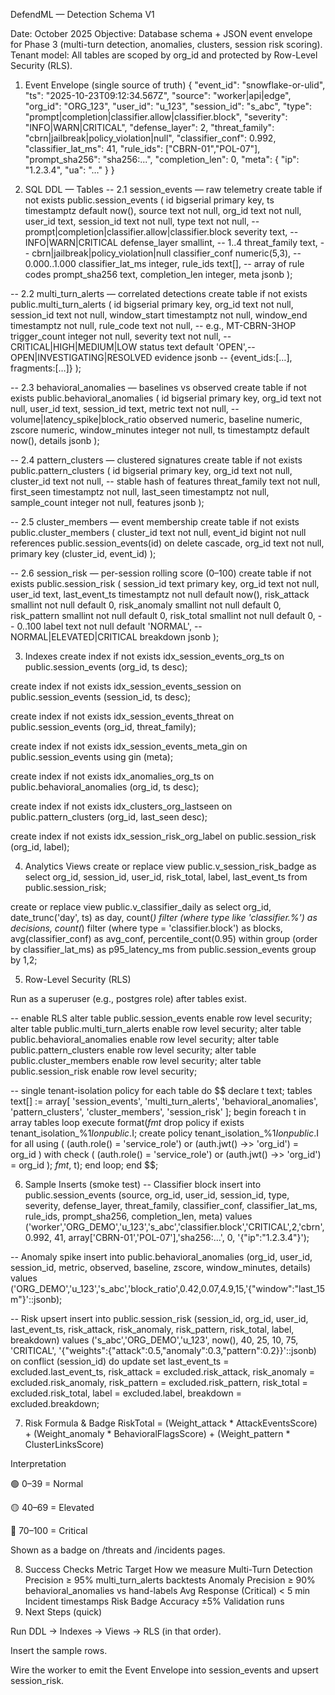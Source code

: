 DefendML — Detection Schema V1

Date: October 2025
Objective: Database schema + JSON event envelope for Phase 3 (multi-turn detection, anomalies, clusters, session risk scoring).
Tenant model: All tables are scoped by org_id and protected by Row-Level Security (RLS).

1) Event Envelope (single source of truth)
{
  "event_id": "snowflake-or-ulid",
  "ts": "2025-10-23T09:12:34.567Z",
  "source": "worker|api|edge",
  "org_id": "ORG_123",
  "user_id": "u_123",
  "session_id": "s_abc",
  "type": "prompt|completion|classifier.allow|classifier.block",
  "severity": "INFO|WARN|CRITICAL",
  "defense_layer": 2,
  "threat_family": "cbrn|jailbreak|policy_violation|null",
  "classifier_conf": 0.992,
  "classifier_lat_ms": 41,
  "rule_ids": ["CBRN-01","POL-07"],
  "prompt_sha256": "sha256:...",
  "completion_len": 0,
  "meta": { "ip": "1.2.3.4", "ua": "…" }
}

2) SQL DDL — Tables
-- 2.1 session_events — raw telemetry
create table if not exists public.session_events (
  id                bigserial primary key,
  ts                timestamptz default now(),
  source            text not null,
  org_id            text not null,
  user_id           text,
  session_id        text not null,
  type              text not null,   -- prompt|completion|classifier.allow|classifier.block
  severity          text,            -- INFO|WARN|CRITICAL
  defense_layer     smallint,        -- 1..4
  threat_family     text,            -- cbrn|jailbreak|policy_violation|null
  classifier_conf   numeric(5,3),    -- 0.000..1.000
  classifier_lat_ms integer,
  rule_ids          text[],          -- array of rule codes
  prompt_sha256     text,
  completion_len    integer,
  meta              jsonb
);

-- 2.2 multi_turn_alerts — correlated detections
create table if not exists public.multi_turn_alerts (
  id               bigserial primary key,
  org_id           text not null,
  session_id       text not null,
  window_start     timestamptz not null,
  window_end       timestamptz not null,
  rule_code        text not null,      -- e.g., MT-CBRN-3HOP
  trigger_count    integer not null,
  severity         text not null,      -- CRITICAL|HIGH|MEDIUM|LOW
  status           text default 'OPEN',-- OPEN|INVESTIGATING|RESOLVED
  evidence         jsonb               -- {event_ids:[…], fragments:[…]}
);

-- 2.3 behavioral_anomalies — baselines vs observed
create table if not exists public.behavioral_anomalies (
  id               bigserial primary key,
  org_id           text not null,
  user_id          text,
  session_id       text,
  metric           text not null,      -- volume|latency_spike|block_ratio
  observed         numeric,
  baseline         numeric,
  zscore           numeric,
  window_minutes   integer not null,
  ts               timestamptz default now(),
  details          jsonb
);

-- 2.4 pattern_clusters — clustered signatures
create table if not exists public.pattern_clusters (
  id               bigserial primary key,
  org_id           text not null,
  cluster_id       text not null,      -- stable hash of features
  threat_family    text not null,
  first_seen       timestamptz not null,
  last_seen        timestamptz not null,
  sample_count     integer not null,
  features         jsonb
);

-- 2.5 cluster_members — event membership
create table if not exists public.cluster_members (
  cluster_id       text not null,
  event_id         bigint not null references public.session_events(id) on delete cascade,
  org_id           text not null,
  primary key (cluster_id, event_id)
);

-- 2.6 session_risk — per-session rolling score (0–100)
create table if not exists public.session_risk (
  session_id       text primary key,
  org_id           text not null,
  user_id          text,
  last_event_ts    timestamptz not null default now(),
  risk_attack      smallint not null default 0,
  risk_anomaly     smallint not null default 0,
  risk_pattern     smallint not null default 0,
  risk_total       smallint not null default 0,  -- 0..100
  label            text not null default 'NORMAL', -- NORMAL|ELEVATED|CRITICAL
  breakdown        jsonb
);

3) Indexes
create index if not exists idx_session_events_org_ts
  on public.session_events (org_id, ts desc);

create index if not exists idx_session_events_session
  on public.session_events (session_id, ts desc);

create index if not exists idx_session_events_threat
  on public.session_events (org_id, threat_family);

create index if not exists idx_session_events_meta_gin
  on public.session_events using gin (meta);

create index if not exists idx_anomalies_org_ts
  on public.behavioral_anomalies (org_id, ts desc);

create index if not exists idx_clusters_org_lastseen
  on public.pattern_clusters (org_id, last_seen desc);

create index if not exists idx_session_risk_org_label
  on public.session_risk (org_id, label);

4) Analytics Views
create or replace view public.v_session_risk_badge as
select org_id, session_id, user_id, risk_total, label, last_event_ts
from public.session_risk;

create or replace view public.v_classifier_daily as
select
  org_id,
  date_trunc('day', ts) as day,
  count(*) filter (where type like 'classifier.%')                  as decisions,
  count(*) filter (where type = 'classifier.block')                 as blocks,
  avg(classifier_conf)                                              as avg_conf,
  percentile_cont(0.95) within group (order by classifier_lat_ms)   as p95_latency_ms
from public.session_events
group by 1,2;

5) Row-Level Security (RLS)

Run as a superuser (e.g., postgres role) after tables exist.

-- enable RLS
alter table public.session_events     enable row level security;
alter table public.multi_turn_alerts  enable row level security;
alter table public.behavioral_anomalies enable row level security;
alter table public.pattern_clusters   enable row level security;
alter table public.cluster_members    enable row level security;
alter table public.session_risk       enable row level security;

-- single tenant-isolation policy for each table
do $$
declare
  t text;
  tables text[] := array[
    'session_events',
    'multi_turn_alerts',
    'behavioral_anomalies',
    'pattern_clusters',
    'cluster_members',
    'session_risk'
  ];
begin
  foreach t in array tables loop
    execute format($fmt$
      drop policy if exists tenant_isolation_%1$I on public.%1$I;
      create policy tenant_isolation_%1$I
      on public.%1$I
      for all
      using (
        (auth.role() = 'service_role')
        or (auth.jwt() ->> 'org_id') = org_id
      )
      with check (
        (auth.role() = 'service_role')
        or (auth.jwt() ->> 'org_id') = org_id
      );
    $fmt$, t);
  end loop;
end $$;

6) Sample Inserts (smoke test)
-- Classifier block
insert into public.session_events
  (source, org_id, user_id, session_id, type, severity, defense_layer, threat_family,
   classifier_conf, classifier_lat_ms, rule_ids, prompt_sha256, completion_len, meta)
values
  ('worker','ORG_DEMO','u_123','s_abc','classifier.block','CRITICAL',2,'cbrn',
   0.992, 41, array['CBRN-01','POL-07'],'sha256:...', 0, '{"ip":"1.2.3.4"}');

-- Anomaly spike
insert into public.behavioral_anomalies
  (org_id, user_id, session_id, metric, observed, baseline, zscore, window_minutes, details)
values
  ('ORG_DEMO','u_123','s_abc','block_ratio',0.42,0.07,4.9,15,'{"window":"last_15m"}'::jsonb);

-- Risk upsert
insert into public.session_risk
  (session_id, org_id, user_id, last_event_ts, risk_attack, risk_anomaly, risk_pattern,
   risk_total, label, breakdown)
values
  ('s_abc','ORG_DEMO','u_123', now(), 40, 25, 10, 75, 'CRITICAL',
   '{"weights":{"attack":0.5,"anomaly":0.3,"pattern":0.2}}'::jsonb)
on conflict (session_id) do update
set last_event_ts = excluded.last_event_ts,
    risk_attack   = excluded.risk_attack,
    risk_anomaly  = excluded.risk_anomaly,
    risk_pattern  = excluded.risk_pattern,
    risk_total    = excluded.risk_total,
    label         = excluded.label,
    breakdown     = excluded.breakdown;

7) Risk Formula & Badge
RiskTotal =
  (Weight_attack  * AttackEventsScore) +
  (Weight_anomaly * BehavioralFlagsScore) +
  (Weight_pattern * ClusterLinksScore)


Interpretation

🟢 0–39 = Normal

🟡 40–69 = Elevated

🔴 70–100 = Critical

Shown as a badge on /threats and /incidents pages.

8) Success Checks
Metric	Target	How we measure
Multi-Turn Detection Precision	≥ 95%	multi_turn_alerts backtests
Anomaly Precision	≥ 90%	behavioral_anomalies vs hand-labels
Avg Response (Critical)	< 5 min	Incident timestamps
Risk Badge Accuracy	±5%	Validation runs
9) Next Steps (quick)

Run DDL → Indexes → Views → RLS (in that order).

Insert the sample rows.

Wire the worker to emit the Event Envelope into session_events and upsert session_risk.
